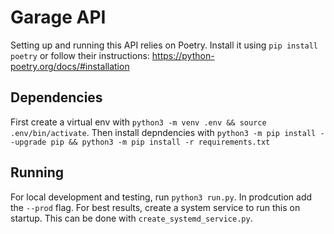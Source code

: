 # Garage API
Setting up and running this API relies on Poetry. Install it using `pip install poetry` or follow their instructions: https://python-poetry.org/docs/#installation

## Dependencies
First create a virtual env with `python3 -m venv .env && source .env/bin/activate`.
Then install depndencies with `python3 -m pip install --upgrade pip && python3 -m pip install -r requirements.txt`

## Running
For local development and testing, run `python3 run.py`.
In prodcution add the `--prod` flag.
For best results, create a system service to run this on startup. This can be done with `create_systemd_service.py`.
